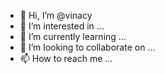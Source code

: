 - 👋 Hi, I’m @vinacy
- 👀 I’m interested in ...
- 🌱 I’m currently learning ...
- 💞️ I’m looking to collaborate on ...
- 📫 How to reach me ...

<!---
vinacy/vinacy is a ✨ special ✨ repository because its `README.md` (this file) appears on your GitHub profile.
You can click the Preview link to take a look at your changes.
--->
